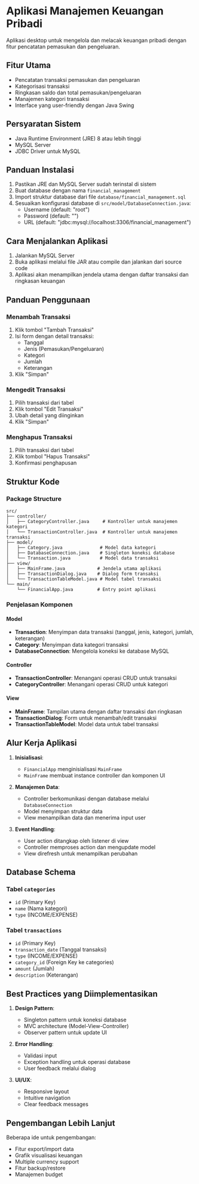 # Aplikasi Manajemen Keuangan Pribadi

Aplikasi desktop untuk mengelola dan melacak keuangan pribadi dengan fitur pencatatan pemasukan dan pengeluaran.

## Fitur Utama

- Pencatatan transaksi pemasukan dan pengeluaran
- Kategorisasi transaksi
- Ringkasan saldo dan total pemasukan/pengeluaran
- Manajemen kategori transaksi
- Interface yang user-friendly dengan Java Swing

## Persyaratan Sistem

- Java Runtime Environment (JRE) 8 atau lebih tinggi
- MySQL Server
- JDBC Driver untuk MySQL

## Panduan Instalasi

1. Pastikan JRE dan MySQL Server sudah terinstal di sistem
2. Buat database dengan nama `financial_management`
3. Import struktur database dari file `database/financial_management.sql`
4. Sesuaikan konfigurasi database di `src/model/DatabaseConnection.java`:
   - Username (default: "root")
   - Password (default: "")
   - URL (default: "jdbc:mysql://localhost:3306/financial_management")

## Cara Menjalankan Aplikasi

1. Jalankan MySQL Server
2. Buka aplikasi melalui file JAR atau compile dan jalankan dari source code
3. Aplikasi akan menampilkan jendela utama dengan daftar transaksi dan ringkasan keuangan

## Panduan Penggunaan

### Menambah Transaksi
1. Klik tombol "Tambah Transaksi"
2. Isi form dengan detail transaksi:
   - Tanggal
   - Jenis (Pemasukan/Pengeluaran)
   - Kategori
   - Jumlah
   - Keterangan
3. Klik "Simpan"

### Mengedit Transaksi
1. Pilih transaksi dari tabel
2. Klik tombol "Edit Transaksi"
3. Ubah detail yang diinginkan
4. Klik "Simpan"

### Menghapus Transaksi
1. Pilih transaksi dari tabel
2. Klik tombol "Hapus Transaksi"
3. Konfirmasi penghapusan

## Struktur Kode

### Package Structure

```
src/
├── controller/
│   ├── CategoryController.java     # Kontroller untuk manajemen kategori
│   └── TransactionController.java  # Kontroller untuk manajemen transaksi
├── model/
│   ├── Category.java              # Model data kategori
│   ├── DatabaseConnection.java    # Singleton koneksi database
│   └── Transaction.java           # Model data transaksi
├── view/
│   ├── MainFrame.java            # Jendela utama aplikasi
│   ├── TransactionDialog.java    # Dialog form transaksi
│   └── TransactionTableModel.java # Model tabel transaksi
└── main/
    └── FinancialApp.java         # Entry point aplikasi
```

### Penjelasan Komponen

#### Model
- **Transaction**: Menyimpan data transaksi (tanggal, jenis, kategori, jumlah, keterangan)
- **Category**: Menyimpan data kategori transaksi
- **DatabaseConnection**: Mengelola koneksi ke database MySQL

#### Controller
- **TransactionController**: Menangani operasi CRUD untuk transaksi
- **CategoryController**: Menangani operasi CRUD untuk kategori

#### View
- **MainFrame**: Tampilan utama dengan daftar transaksi dan ringkasan
- **TransactionDialog**: Form untuk menambah/edit transaksi
- **TransactionTableModel**: Model data untuk tabel transaksi

## Alur Kerja Aplikasi

1. **Inisialisasi**:
   - `FinancialApp` menginisialisasi `MainFrame`
   - `MainFrame` membuat instance controller dan komponen UI

2. **Manajemen Data**:
   - Controller berkomunikasi dengan database melalui `DatabaseConnection`
   - Model menyimpan struktur data
   - View menampilkan data dan menerima input user

3. **Event Handling**:
   - User action ditangkap oleh listener di view
   - Controller memproses action dan mengupdate model
   - View direfresh untuk menampilkan perubahan

## Database Schema

### Tabel `categories`
- `id` (Primary Key)
- `name` (Nama kategori)
- `type` (INCOME/EXPENSE)

### Tabel `transactions`
- `id` (Primary Key)
- `transaction_date` (Tanggal transaksi)
- `type` (INCOME/EXPENSE)
- `category_id` (Foreign Key ke categories)
- `amount` (Jumlah)
- `description` (Keterangan)

## Best Practices yang Diimplementasikan

1. **Design Pattern**:
   - Singleton pattern untuk koneksi database
   - MVC architecture (Model-View-Controller)
   - Observer pattern untuk update UI

2. **Error Handling**:
   - Validasi input
   - Exception handling untuk operasi database
   - User feedback melalui dialog

3. **UI/UX**:
   - Responsive layout
   - Intuitive navigation
   - Clear feedback messages

## Pengembangan Lebih Lanjut

Beberapa ide untuk pengembangan:
- Fitur export/import data
- Grafik visualisasi keuangan
- Multiple currency support
- Fitur backup/restore
- Manajemen budget 